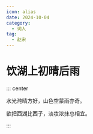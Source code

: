 ```yaml
---
icon: alias
date: 2024-10-04
category:
  - 词人
tag:
  - 赵宋
---
```


# 饮湖上初晴后雨

<!-- more -->



::: center

水光<pinyin text="潋" title="liàn"></pinyin>滟晴方好，山色空蒙雨亦奇。

欲把西湖比西子，淡妆浓抹总相宜。

:::